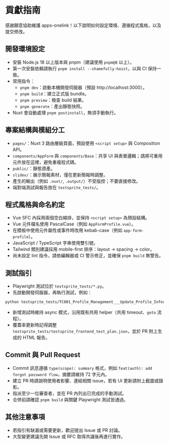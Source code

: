 ﻿# 貢獻指南

感謝願意協助維護 apps-onelink！以下說明如何設定環境、遵循程式風格，以及提交修改。

## 開發環境設定
- 安裝 Node.js 18 以上版本與 pnpm（建議使用 `pnpm@8` 以上）。
- 第一次安裝依賴請執行 `pnpm install --shamefully-hoist`，以與 CI 保持一致。
- 常用指令：
  - `pnpm dev`：啟動本機開發伺服器（預設 http://localhost:3000）。
  - `pnpm build`：建立正式版 bundle。
  - `pnpm preview`：檢查 build 結果。
  - `pnpm generate`：產出靜態快照。
- Nuxt 會自動處理 `pnpm postinstall`，無須手動執行。

## 專案結構與模組分工
- `pages/`：Nuxt 3 路由層級頁面，預設使用 `<script setup>` 與 Composition API。
- `components/AppForm` 與 `components/Base`：共享 UI 與表單邏輯；請將可重用元件放在這裡，避免重複程式碼。
- `public/`：靜態資產。
- `slidev/`：展示簡報素材，僅在更新簡報時調整。
- 產生的輸出（例如 `.nuxt/`, `.output/`）不受版控；不要直接修改。
- 端對端測試與報告放在 `testsprite_tests/`。

## 程式風格與命名約定
- Vue SFC 內採用兩個空白縮排，並保持 `<script setup>` 為預設結構。
- Vue 元件檔名使用 PascalCase（例如 `AppFormProfile.vue`）。
- 在模板中使用元件屬性或事件時改用 kebab-case（例如 `app-form-profile`）。
- JavaScript / TypeScript 字串使用雙引號。
- Tailwind 類別建議採用 mobile-first 排序：layout → spacing → color。
- 尚未設定 lint 指令，請依編輯器或 CI 警示修正，並確保 `pnpm build` 無警告。

## 測試指引
- Playwright 測試位於 `testsprite_tests/*.py`。
- 先啟動開發伺服器，再執行測試，例如：
```bash
python testsprite_tests/TC001_Profile_Management___Update_Profile_Information.py
```
- 新增測試時維持 async 模式，沿用既有共用 helper（共用 timeout、`goto` 流程）。
- 覆蓋率更新時記得調整 `testsprite_tests/testsprite_frontend_test_plan.json`，並於 PR 附上生成的 HTML 報告。

## Commit 與 Pull Request
- Commit 訊息遵循 `type(scope): summary` 格式，例如 `feat(auth): add forgot password flow`，摘要請維持 72 字元內。
- 建立 PR 時請說明使用者影響、連結相關 issue，若有 UI 更新請附上截圖或錄影。
- 指派至少一位審查者，並在 PR 內列出已完成的手動測試。
- 合併前請確認 `pnpm build` 與關鍵 Playwright 測試皆通過。

## 其他注意事項
- 若指引有缺漏或需要更新，歡迎提出 Issue 或 PR 討論。
- 大型變更建議先開 Issue 或 RFC 取得共識後再進行實作。
